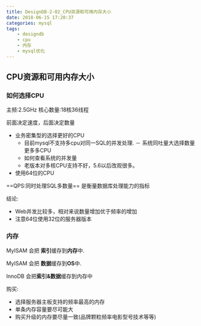 ```yaml
---
title: DesignDB-2-02_CPU资源和可用内存大小
date: 2018-06-15 17:20:37
categories: mysql
tags:
    - designdb
    - cpu
    - 内存
    - mysql优化
---
```


##  CPU资源和可用内存大小

### 如何选择CPU

主频:2.5GHz  核心数量:18核36线程

前面决定速度，后面决定数量

- 业务密集型的选择更好的CPU
    - 目前mysql不支持多cpu对同一SQL的并发处理.
－ 系统同吐量大选择数量更多多CPU
    - 如何查看系统的并发量
    - 老版本对多核CPU支持不好，5.6以后改观很多。
- 使用64位的CPU



==QPS:同时处理SQL多数量== 是衡量数据库处理能力的指标

结论:
- Web并发比较多，相对来说数量增加优于频率的增加
- 注意64位使用32位的服务器版本

### 内存

MyISAM 会把 **索引**缓存到**内存**中.

MyISAM 会把 **数据**缓存到**OS**中.

InnoDB 会把**索引&数据**缓存到内存中

购买:
- 选择服务器主板支持的频率最高的内存
- 单条内存容量要尽可能大
- 购买升级的内存要尽量一致(品牌颗粒频率电影型号技术等等)
    

